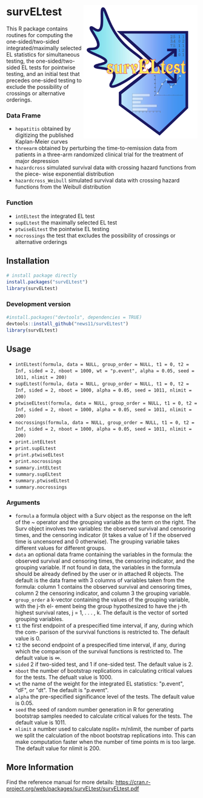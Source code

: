 # survELtest  <img src='man/figures/logo_new.png' align="right" width = "300" height="350" />
This R package contains routines for computing the one-sided/two-sided integrated/maximally selected EL statistics for simultaneous testing, the one-sided/two-sided EL tests for pointwise testing, and an initial test that precedes one-sided testing to exclude the possibility of crossings or alternative orderings.
### Data Frame
- `hepatitis` obtained by digitizing the published Kaplan-Meier curves
- `threearm` obtained by perturbing the time-to-remission data from patients in a three-arm randomized clinical trial for	 			the treatment of major depression
- `hazardcross` simulated survival data with crossing hazard functions from the piece- wise exponential distribution
- `hazardcross_Weibull` simulated survival data with crossing hazard functions from the Weibull distribution
### Function
- `intELtest` the integrated EL test
- `supELtest` the maximally selected EL test
- `ptwiseELtest` the pointwise EL testing
- `nocrossings` the test that excludes the possibility of crossings or alternative orderings
		
## Installation
``` r
# install package directly 
install.packages("survELtest")
library(survELtest)
```
### Development version
``` r
#install.packages("devtools", dependencies = TRUE)
devtools::install_github("news11/survELtest")
library(survELtest)
```

## Usage
- `intELtest(formula, data = NULL, group_order = NULL, t1 = 0, t2 = Inf, sided = 2, nboot = 1000, wt = "p.event", alpha = 0.05, seed = 1011, nlimit = 200)`
- `supELtest(formula, data = NULL, group_order = NULL, t1 = 0, t2 = Inf, sided = 2, nboot = 1000, alpha = 0.05, seed = 1011, nlimit = 200)`
- `ptwiseELtest(formula, data = NULL, group_order = NULL, t1 = 0, t2 = Inf, sided = 2, nboot = 1000, alpha = 0.05, seed = 1011, nlimit = 200)`
- `nocrossings(formula, data = NULL, group_order = NULL, t1 = 0, t2 = Inf, sided = 2, nboot = 1000, alpha = 0.05, seed = 1011, nlimit = 200)`
- `print.intELtest`
- `print.supELtest`
- `print.ptwiseELtest`
- `print.nocrossings`
- `summary.intELtest`
- `summary.supELtest`
- `summary.ptwiseELtest`
- `summary.nocrossings`
### Arguments
- `formula` a formula object with a Surv object as the response on the left of the ~ operator and the grouping variable as the term on the right. The Surv object involves two variables: the observed survival and censoring times, and the censoring indicator (it takes a value of 1 if the observed time is uncensored and 0 otherwise). The grouping variable takes different values for different groups.
- `data` an optional data frame containing the variables in the formula: the observed survival and censoring times, the censoring indicator, and the grouping variable. If not found in data, the variables in the formula should be already defined by the user or in attached R objects. The default is the data frame with 3 columns of variables taken from the formula: column 1 contains the observed survival and censoring times, column 2 the censoring indicator, and column 3 the grouping variable.
- `group_order` a k-vector containing the values of the grouping variable, with the j-th el- ement being the group hypothesized to have the j-th highest survival rates, j = 1, . . . , k. The default is the vector of sorted grouping variables.
- `t1` the first endpoint of a prespecified time interval, if any, during which the com- parison of the survival functions is restricted to. The default value is 0.
- `t2` the second endpoint of a prespecified time interval, if any, during which the comparison of the survival functions is restricted to. The default value is ∞.
- `sided` 2 if two-sided test, and 1 if one-sided test. The default value is 2.
- `nboot` the number of bootstrap replications in calculating critical values for the tests.
The defualt value is 1000.
- `wt` the name of the weight for the integrated EL statistics: "p.event", "dF", or
"dt". The default is "p.event".
- `alpha` the pre-specified significance level of the tests. The default value is 0.05.
- `seed` the seed of random number generation in R for generating bootstrap samples needed to calculate critical values for the tests. The default value is 1011.
- `nlimit` a number used to calculate nsplit= m/nlimit, the number of parts we split the calculation of the nboot bootstrap replications into. This can make computation faster when the number of time points m is too large. The default value for nlimit is 200.

## More Information
Find the reference manual for more details: https://cran.r-project.org/web/packages/survELtest/survELtest.pdf

